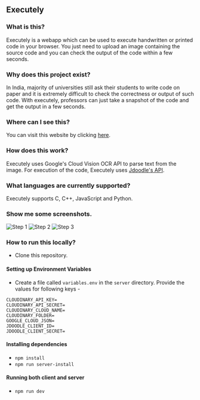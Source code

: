 ## Executely

### What is this?

Executely is a webapp which can be used to execute handwritten or printed code in your browser. You just need to upload an image containing the source code and you can check the output of the code within a few seconds. 

### Why does this project exist?

In India, majority of universities still ask their students to write code on paper and it is extremely difficult to check the correctness or output of such code. With executely, professors can just take a snapshot of the code and get the output in a few seconds.

### Where can I see this?

You can visit this website by clicking [here](https://executely.netlify.app/).

### How does this work?

Executely uses Google's Cloud Vision OCR API to parse text from the image. For execution of the code, Executely uses [Jdoodle's API](https://www.jdoodle.com/).

### What languages are currently supported?

Executely supports C, C++, JavaScript and Python.

### Show me some screenshots.

![Step 1](https://i.imgur.com/vaWupn6.png)
![Step 2](https://i.imgur.com/thnV2Na.png)
![Step 3](https://i.imgur.com/SK2zsvx.png)

### How to run this locally?

* Clone this repository.

#### Setting up Environment Variables

* Create a file called `variables.env` in the `server` directory. Provide the values for following keys -

```
CLOUDINARY_API_KEY=
CLOUDINARY_API_SECRET=
CLOUDINARY_CLOUD_NAME=
CLOUDINARY_FOLDER=
GOOGLE_CLOUD_JSON=
JDOODLE_CLIENT_ID=
JDOODLE_CLIENT_SECRET=
```

#### Installing dependencies

* `npm install`
* `npm run server-install`

#### Running both client and server
* `npm run dev`
